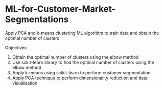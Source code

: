 # ML-for-Customer-Market-Segmentations
Apply PCA and k-means clustering ML algorithm to train data and obtain the optimal number of clusters

Objectives: 
1. Obtain the optimal number of clusters using the elbow method
2. Use sckit-learn library to find the optimal number of clusters using the elbow method
3. Apply k-means using scikit-learn to perform customer segmentation
4. Apply PCA technique to perform dimensionality reduction and data visualisation
